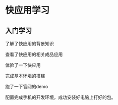 # 快应用学习

## 入门学习

了解了快应用的背景知识

查看了快应用的相关成品应用

体验了一下快应用

完成基本环境的搭建

跑了一下官网的demo

配置完成手机的开发环境，成功安装好电脑上打好的包。

